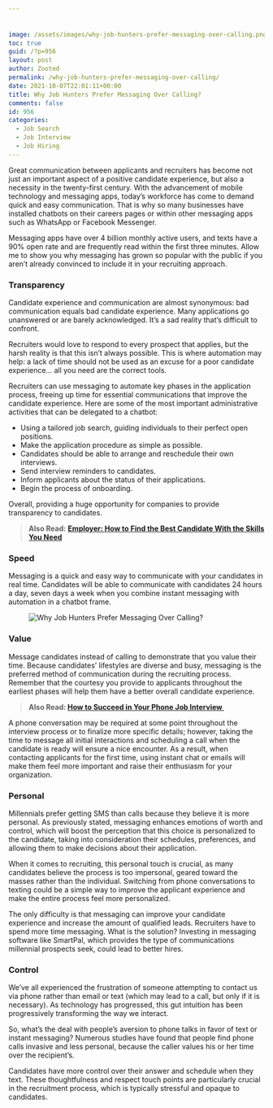 ```yaml
---


image: /assets/images/why-job-hunters-prefer-messaging-over-calling.png
toc: true
guid: /?p=956
layout: post
author: Zooted
permalink: /why-job-hunters-prefer-messaging-over-calling/
date: 2021-10-07T22:01:11+00:00
title: Why Job Hunters Prefer Messaging Over Calling?
comments: false
id: 956
categories:
  - Job Search
  - Job Interview
  - Job Hiring
---
```

Great communication between applicants and recruiters has become not just an important aspect of a positive candidate experience, but also a necessity in the twenty-first century. With the advancement of mobile technology and messaging apps, today&#8217;s workforce has come to demand quick and easy communication. That is why so many businesses have installed chatbots on their careers pages or within other messaging apps such as WhatsApp or Facebook Messenger.

Messaging apps have over 4 billion monthly active users, and texts have a 90% open rate and are frequently read within the first three minutes. Allow me to show you why messaging has grown so popular with the public if you aren&#8217;t already convinced to include it in your recruiting approach.

### **Transparency**

Candidate experience and communication are almost synonymous: bad communication equals bad candidate experience. Many applications go unanswered or are barely acknowledged. It&#8217;s a sad reality that&#8217;s difficult to confront.

Recruiters would love to respond to every prospect that applies, but the harsh reality is that this isn&#8217;t always possible. This is where automation may help: a lack of time should not be used as an excuse for a poor candidate experience… all you need are the correct tools.

Recruiters can use messaging to automate key phases in the application process, freeing up time for essential communications that improve the candidate experience. Here are some of the most important administrative activities that can be delegated to a chatbot:

  * Using a tailored job search, guiding individuals to their perfect open positions.
  * Make the application procedure as simple as possible.
  * Candidates should be able to arrange and reschedule their own interviews.
  * Send interview reminders to candidates.
  * Inform applicants about the status of their applications.
  * Begin the process of onboarding.

Overall, providing a huge opportunity for companies to provide transparency to candidates.

<blockquote class="wp-block-quote">
  <p>
    <strong>Also Read:</strong> <strong><a href="/employer-how-to-find-the-best-candidate-with-the-skills-you-need/">Employer: How to Find the Best Candidate With the Skills You Need</a></strong>
  </p>
</blockquote>

### **Speed**

Messaging is a quick and easy way to communicate with your candidates in real time. Candidates will be able to communicate with candidates 24 hours a day, seven days a week when you combine instant messaging with automation in a chatbot frame.<figure class="wp-block-image size-large">

<img loading="lazy" width="612" height="406" src="/wp-content/uploads/2021/10/Job-hunt.png" alt="Why Job Hunters Prefer Messaging Over Calling?" class="wp-image-958" srcset="/wp-content/uploads/2021/10/Job-hunt.png 612w, /wp-content/uploads/2021/10/Job-hunt-300x199.png 300w" sizes="(max-width: 612px) 100vw, 612px" /> </figure> 

### **Value**

Message candidates instead of calling to demonstrate that you value their time. Because candidates&#8217; lifestyles are diverse and busy, messaging is the preferred method of communication during the recruiting process. Remember that the courtesy you provide to applicants throughout the earliest phases will help them have a better overall candidate experience.

<blockquote class="wp-block-quote">
  <p>
    <strong>Also Read: <a href="/how-to-succeed-in-your-phone-job-interview/">How to Succeed in Your Phone Job Interview </a></strong>
  </p>
</blockquote>

A phone conversation may be required at some point throughout the interview process or to finalize more specific details; however, taking the time to message all initial interactions and scheduling a call when the candidate is ready will ensure a nice encounter. As a result, when contacting applicants for the first time, using instant chat or emails will make them feel more important and raise their enthusiasm for your organization.

### **Personal**

Millennials prefer getting SMS than calls because they believe it is more personal. As previously stated, messaging enhances emotions of worth and control, which will boost the perception that this choice is personalized to the candidate, taking into consideration their schedules, preferences, and allowing them to make decisions about their application.

When it comes to recruiting, this personal touch is crucial, as many candidates believe the process is too impersonal, geared toward the masses rather than the individual. Switching from phone conversations to texting could be a simple way to improve the applicant experience and make the entire process feel more personalized.

The only difficulty is that messaging can improve your candidate experience and increase the amount of qualified leads. Recruiters have to spend more time messaging. What is the solution? Investing in messaging software like SmartPal, which provides the type of communications millennial prospects seek, could lead to better hires.

### **Control**

We&#8217;ve all experienced the frustration of someone attempting to contact us via phone rather than email or text (which may lead to a call, but only if it is necessary). As technology has progressed, this gut intuition has been progressively transforming the way we interact.

So, what&#8217;s the deal with people&#8217;s aversion to phone talks in favor of text or instant messaging? Numerous studies have found that people find phone calls invasive and less personal, because the caller values his or her time over the recipient&#8217;s.

Candidates have more control over their answer and schedule when they text. These thoughtfulness and respect touch points are particularly crucial in the recruitment process, which is typically stressful and opaque to candidates.
